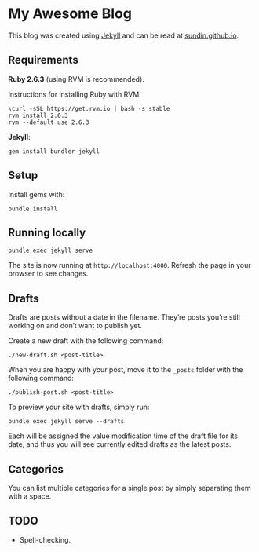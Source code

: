 # My Awesome Blog

This blog was created using [Jekyll](https://jekyllrb.com/) and can be read at [sundin.github.io](https://sundin.github.io/).

## Requirements

**Ruby 2.6.3** (using RVM is recommended).

Instructions for installing Ruby with RVM:

    \curl -sSL https://get.rvm.io | bash -s stable
    rvm install 2.6.3
    rvm --default use 2.6.3

**Jekyll**:

    gem install bundler jekyll

## Setup
Install gems with:

    bundle install

## Running locally 
    bundle exec jekyll serve

The site is now running at `http://localhost:4000`. Refresh the page in your browser to see changes.

## Drafts
Drafts are posts without a date in the filename. They’re posts you’re still working on and don’t want to publish yet.

Create a new draft with the following command:

    ./new-draft.sh <post-title>

When you are happy with your post, move it to the `_posts` folder with the following command:

    ./publish-post.sh <post-title>

To preview your site with drafts, simply run: 

    bundle exec jekyll serve --drafts

Each will be assigned the value modification time of the draft file for its date, and thus you will see currently edited drafts as the latest posts.

## Categories
You can list multiple categories for a single post by simply separating them with a space.

## TODO

* Spell-checking.
